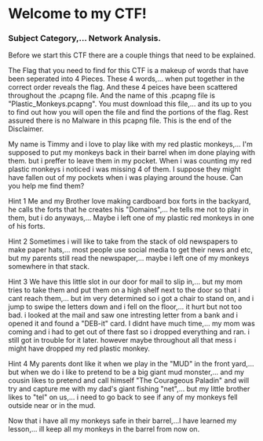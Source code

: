 # Welcome to my CTF!
### Subject Category,... Network Analysis.

Before we start this CTF there are a couple things that need to be explained.

The Flag that you need to find for this CTF is a makeup of words that have been seperated into 4 Pieces.
These 4 words,... when put together in the correct order reveals the flag.
And these 4 peices have been scattered throughout the .pcapng file.
And the name of this .pcapng file is "Plastic_Monkeys.pcapng".
You must download this file,... and its up to you to find out how you will open the file and find the portions of the flag.
Rest assured there is no Malware in this pcapng file.
This is the end of the Disclaimer.




My name is Timmy and i love to play like with my red plastic monkeys,... I'm supposed to put my monkeys back in their barrel when im done playing with them.
but i preffer to leave them in my pocket. 
When i was counting my red plastic monkeys i noticed i was missing 4 of them.
I suppose they might have fallen out of my pockets when i was playing around the house.
Can you help me find them?

Hint 1
Me and my Brother love making cardboard box forts in the backyard, he calls the forts that he creates his "Domains",... he tells me not to play in them, but 
i do anyways,... Maybe i left one of my plastic red monkeys in one of his forts.

Hint 2
Sometimes i will like to take from the stack of old newspapers to make paper hats,... most people use social media to get their news and etc, but my parents 
still read the newspaper,... maybe i left one of my monkeys somewhere in that stack.

Hint 3
We have this little slot in our door for mail to slip in,... but my mom tries to take them and put them on a high shelf next to the door so that i cant 
reach them,... but im very determined so i got a chair to stand on, and i jump to swipe the letters down and i fell on the floor,... it hurt but not too 
bad. i looked at the mail and saw one intresting letter from a bank and i opened it and found a "DEB-it" card. I didnt have much time,... my mom was coming 
and i had to get out of there fast so i dropped everything and ran. i still got in trouble for it later. however maybe throughout all that mess i might have 
dropped my red plastic monkey.

Hint 4
My parents dont like it when we play in the "MUD" in the front yard,... but when we do i like to pretend to be a big giant mud monster,... and my cousin
likes to pretend and call himself "The Courageous Paladin" and will try and capture me with my dad's giant fishing "net",... but my little brother likes to 
"tel" on  us,... i need to go back to see if any of my monkeys fell outside near or in the mud.

Now that i have all my monkeys safe in their barrel,...I have learned my lesson,... ill keep all my monkeys in the barrel from now on.
